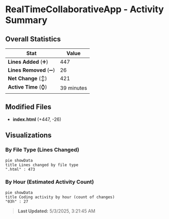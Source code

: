 # RealTimeCollaborativeApp - Activity Summary 

## Overall Statistics

| Stat                   | Value                                                             |
| ---------------------- | ----------------------------------------------------------------- |
| **Lines Added** (➕)   | 447                                          |
| **Lines Removed** (➖) | 26                                        |
| **Net Change** (↕)    | 421                |
| **Active Time** (⌚)   | 39 minutes |


## Modified Files
- **index.html** (+447, -26)

## Visualizations

### By File Type (Lines Changed)

```mermaid
pie showData
title Lines changed by file type
".html" : 473
```

### By Hour (Estimated Activity Count)

```mermaid
pie showData
title Coding activity by hour (count of changes)
"03h" : 27
```


> **Last Updated:** 5/3/2025, 3:21:45 AM